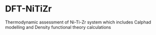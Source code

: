 # DFT-NiTiZr

Thermodynamic assessment of Ni-Ti-Zr system
which includes Calphad modelling and Density functional theory calculations
